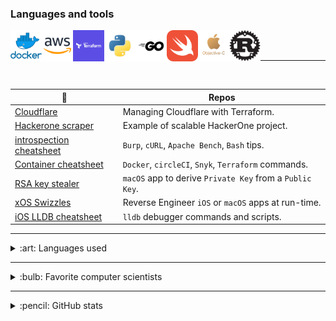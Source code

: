 
### Languages and tools

[<img align="left" alt="docker" width="50px" style="max-width:100%;" src="https://raw.githubusercontent.com/github/explore/80688e429a7d4ef2fca1e82350fe8e3517d3494d/topics/docker/docker.png" />][docker]
[<img align="left" alt="aws" width="50px" style="max-width:100%;" src="https://raw.githubusercontent.com/github/explore/fbceb94436312b6dacde68d122a5b9c7d11f9524/topics/aws/aws.png" />][aws]
[<img align="left" alt="terraform" width="50px" style="max-width:100%;" src="https://raw.githubusercontent.com/github/explore/80688e429a7d4ef2fca1e82350fe8e3517d3494d/topics/terraform/terraform.png?size=48" />][terraform]
[<img align="left" alt="python" width="50px" style="max-width:100%;" src="https://raw.githubusercontent.com/github/explore/80688e429a7d4ef2fca1e82350fe8e3517d3494d/topics/python/python.png" />][python]
[<img align="left" alt="golang" width="50px" style="max-width:100%;" src="https://raw.githubusercontent.com/github/explore/80688e429a7d4ef2fca1e82350fe8e3517d3494d/topics/go/go.png" />][golang]
[<img align="left" alt="swift_language" width="50px" style="max-width:100%;" src="https://raw.githubusercontent.com/github/explore/80688e429a7d4ef2fca1e82350fe8e3517d3494d/topics/swift/swift.png" />][swiftlang]
[<img align="left" alt="objc_language" width="50px" style="max-width:100%;" src="https://raw.githubusercontent.com/github/explore/80688e429a7d4ef2fca1e82350fe8e3517d3494d/topics/objective-c/objective-c.png" />][objclang]
[<img align="left" alt="rust_lang" width="50px" style="max-width:100%;" src="https://raw.githubusercontent.com/github/explore/80688e429a7d4ef2fca1e82350fe8e3517d3494d/topics/rust/rust.png" />][rustlang]

[swiftlang]: https://swift.org/
[python]: https://www.python.org/
[rustlang]: https://www.rust-lang.org/
[objclang]: https://developer.apple.com/library/archive/documentation/Cocoa/Conceptual/ProgrammingWithObjectiveC/Introduction/Introduction.html
[terraform]: https://developer.hashicorp.com/terraform?product_intent=terraform
[golang]: https://en.wikipedia.org/wiki/Go_(programming_language)
[docker]: https://hub.docker.com/
[aws]: https://aws.amazon.com/architecture/security-identity-compliance/?cards-all.sort-by=item.additionalFields.sortDate&cards-all.sort-order=desc&awsf.content-type=*all&awsf.methodology=*all

<br />

<br />

---
<br />

 :rocket: | Repos
--|---
[Cloudflare](https://github.com/rustymagnet3000/cloudflare) | Managing Cloudflare with Terraform.
[Hackerone scraper](https://github.com/rustymagnet3000/hackerone_program_scanner) | Example of scalable HackerOne project.
[introspection cheatsheet](https://github.com/rustymagnet3000/burp_tips) |   `Burp`, `cURL`, `Apache Bench`, `Bash` tips.
[Container cheatsheet](https://github.com/rustymagnet3000/docker_playground) | `Docker`, `circleCI`, `Snyk`, `Terraform` commands.
[RSA key stealer](https://github.com/rustymagnet3000/poor_man_rsa_secret_stealer) | `macOS` app to derive `Private Key` from a `Public Key`.
[xOS Swizzles](https://github.com/rustymagnet3000/reverse_engineer_ios_with_swizzles) | Reverse Engineer `iOS` or `macOS` apps at run-time.
[iOS LLDB cheatsheet](https://github.com/rustymagnet3000/lldb_debugger_and_reversing_ios_apps)  | `lldb` debugger commands and scripts.

---
<details>
  <summary>:art: Languages used</summary>

![1](https://github-readme-stats-alpha-ivory.vercel.app/api/top-langs/?username=rustymagnet3000&theme=graywhite)
</details>

---
<details>
  <summary>:bulb: Favorite computer scientists</summary>

Link | Description
--|---
[Liz Rice](https://github.com/lizrice) | Container and Kubernetes Security
[Derek Selander](https://github.com/DerekSelander/LLDB) | iOS/macOS Reverse Engineering
[Matthew Green](https://blog.cryptographyengineering.com/) | Cryptography and Privacy
[Mike Ash](https://mikeash.com/) | `Objective-C`
[Ole Begemann](https://oleb.net/) | `Swift`

</details>

---
<details>
  <summary>:pencil: GitHub stats</summary>

<img align="left" src="https://github-readme-stats-alpha-ivory.vercel.app/api?username=rustymagnet3000&show_icons=true&hide_border=true&theme=vue&count_private=true" alt="rustymagnet3000's GitHub Stats" />

</details>
